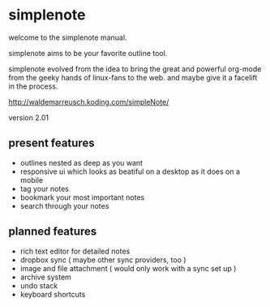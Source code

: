 # simplenote

welcome to the simplenote manual.

simplenote aims to be your favorite outline tool.

simplenote evolved from the idea to bring the great and powerful org-mode from the geeky hands of linux-fans to the web. and maybe give it a facelift in the process.

http://waldemarreusch.koding.com/simpleNote/

version 2.01

## present features
- outlines nested as deep as you want
- responsive ui which looks as beatiful on a desktop as it does on a mobile
- tag your notes
- bookmark your most important notes
- search through your notes


## planned features
- rich text editor for detailed notes
- dropbox sync ( maybe other sync providers, too )
- image and file attachment ( would only work with a sync set up )
- archive system
- undo stack
- keyboard shortcuts
